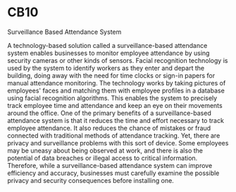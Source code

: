 # CB10
Surveillance Based Attendance System

A technology-based solution called a surveillance-based attendance system enables businesses to monitor employee attendance by using security cameras or other kinds of sensors.
Facial recognition technology is used by the system to identify workers as they enter and depart the building, doing away with the need for time clocks or sign-in papers for manual attendance monitoring. 
The technology works by taking pictures of employees' faces and matching them with employee profiles in a database using facial recognition algorithms. This enables the system to precisely track employee time and attendance and keep an eye on their movements around the office. 
One of the primary benefits of a surveillance-based attendance system is that it reduces the time and effort necessary to track employee attendance. It also reduces the chance of mistakes or fraud connected with traditional methods of attendance tracking. Yet, there are privacy and surveillance problems with this sort of device.
Some employees may be uneasy about being observed at work, and there is also the potential of data breaches or illegal access to critical information. Therefore, while a surveillance-based attendance system can improve efficiency and accuracy, businesses must carefully examine the possible privacy and security consequences before installing one.
